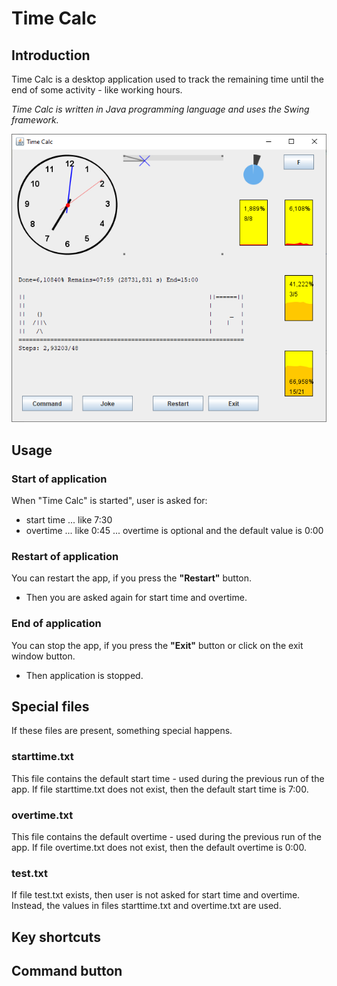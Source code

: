 # Time Calc

## Introduction

Time Calc is a desktop application used to track the remaining time until the end of some activity - like working hours.

_Time Calc is written in Java programming language and uses the Swing framework._

![Tux, the Linux mascot](images/screenshot.png)
## Usage

### Start of application

When "Time Calc" is started", user is asked for:
 - start time ... like 7:30
 - overtime ... like 0:45 ... overtime is optional and the default value is 0:00

### Restart of application

You can restart the app, if you press the **"Restart"** button.
 - Then you are asked again for start time and overtime.

### End of application

You can stop the app, if you press the **"Exit"** button or click on the exit window button.
- Then application is stopped.


## Special files

If these files are present, something special happens.

### starttime.txt

This file contains the default start time - used during the previous run of the app. 
If file starttime.txt does not exist, then the default start time is 7:00.

### overtime.txt

This file contains the default overtime - used during the previous run of the app.
If file overtime.txt does not exist, then the default overtime is 0:00.

### test.txt
If file test.txt exists, then user is not asked for start time and overtime. Instead, the values in files starttime.txt and overtime.txt are used.

## Key shortcuts

## Command button
